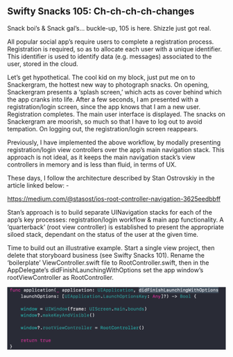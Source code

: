 <h2>Swifty Snacks 105: Ch-ch-ch-ch-changes</h2>

Snack boi’s & Snack gal’s… buckle-up, 105 is here. Shizzle just got real.

All popular social app’s require users to complete a registration process. Registration is required, so as to allocate each user with a unique identifier. This identifier is used to identify data (e.g. messages) associated to the user, stored in the cloud.

Let’s get hypothetical. The cool kid on my block, just put me on to Snackergram, the hottest new way to photograph snacks. On opening, Snackergram presents a ‘splash screen,’ which acts as cover behind which the app cranks into life. After a few seconds, I am presented with a registration/login screen, since the app knows that I am a new user. Registration completes. The main user interface is displayed. The snacks on Snackergram are moorish, so much so that I have to log out to avoid tempation. On logging out, the registration/login screen reappears.

Previously, I have implemented the above workflow, by modally presenting registration/login view controllers over the app’s main navigation stack. This approach is not ideal, as it keeps the main navigation stack’s view controllers in memory and is less than fluid, in terms of UX.

These days, I follow the architecture described by Stan Ostrovskiy in the article linked below: -

https://medium.com/@stasost/ios-root-controller-navigation-3625eedbbff

Stan’s approach is to build separate UINavigation stacks for each of the app’s key processes: registration/login workflow & main app functionality. A ‘quarterback’ (root view controller) is established to present the appropriate siloed stack, dependant on the status of the user at the given time.

Time to build out an illustrative example. Start a single view project, then delete that storyboard business (see Swifty Snacks 101). Rename the ‘boilerplate’ ViewController.swift file to RootController.swift, then in the AppDelegate’s didFinishLaunchingWithOptions set the app window’s rootViewController as RootController.

<img src="Swifty Snacks 105/image1.png">

